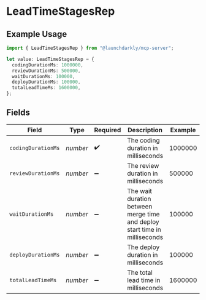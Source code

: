 # LeadTimeStagesRep

## Example Usage

```typescript
import { LeadTimeStagesRep } from "@launchdarkly/mcp-server";

let value: LeadTimeStagesRep = {
  codingDurationMs: 1000000,
  reviewDurationMs: 500000,
  waitDurationMs: 100000,
  deployDurationMs: 100000,
  totalLeadTimeMs: 1600000,
};
```

## Fields

| Field                                                                      | Type                                                                       | Required                                                                   | Description                                                                | Example                                                                    |
| -------------------------------------------------------------------------- | -------------------------------------------------------------------------- | -------------------------------------------------------------------------- | -------------------------------------------------------------------------- | -------------------------------------------------------------------------- |
| `codingDurationMs`                                                         | *number*                                                                   | :heavy_check_mark:                                                         | The coding duration in milliseconds                                        | 1000000                                                                    |
| `reviewDurationMs`                                                         | *number*                                                                   | :heavy_minus_sign:                                                         | The review duration in milliseconds                                        | 500000                                                                     |
| `waitDurationMs`                                                           | *number*                                                                   | :heavy_minus_sign:                                                         | The wait duration between merge time and deploy start time in milliseconds | 100000                                                                     |
| `deployDurationMs`                                                         | *number*                                                                   | :heavy_minus_sign:                                                         | The deploy duration in milliseconds                                        | 100000                                                                     |
| `totalLeadTimeMs`                                                          | *number*                                                                   | :heavy_minus_sign:                                                         | The total lead time in milliseconds                                        | 1600000                                                                    |